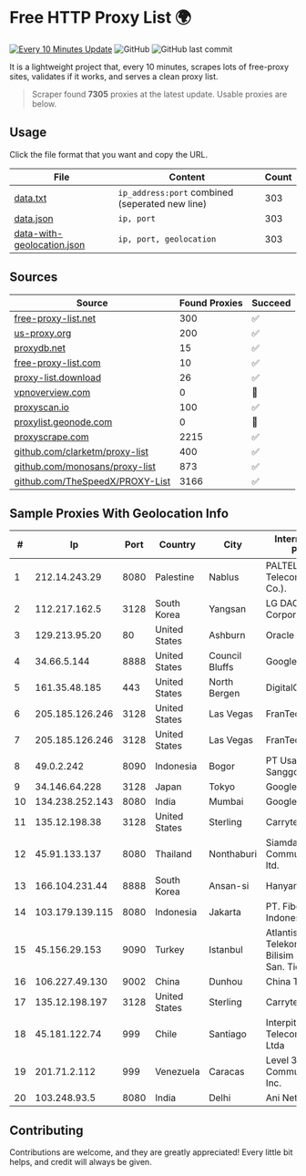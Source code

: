 
# Free HTTP Proxy List 🌍

[![Every 10 Minutes Update](https://github.com/mertguvencli/http-proxy-list/actions/workflows/main.yml/badge.svg?branch=main)](https://github.com/mertguvencli/http-proxy-list/actions/workflows/main.yml)
![GitHub](https://img.shields.io/github/license/mertguvencli/http-proxy-list)
![GitHub last commit](https://img.shields.io/github/last-commit/mertguvencli/http-proxy-list)

It is a lightweight project that, every 10 minutes, scrapes lots of free-proxy sites, validates if it works, and serves a clean proxy list.


> Scraper found **7305** proxies at the latest update. Usable proxies are below.

## Usage

Click the file format that you want and copy the URL.


|File|Content|Count|
|----|-------|-----|
|[data.txt](https://raw.githubusercontent.com/mertguvencli/http-proxy-list/main/proxy-list/data.txt)|`ip_address:port` combined (seperated new line)|303|
|[data.json](https://raw.githubusercontent.com/mertguvencli/http-proxy-list/main/proxy-list/data.json)|`ip, port`|303|
|[data-with-geolocation.json](https://raw.githubusercontent.com/mertguvencli/http-proxy-list/main/proxy-list/data-with-geolocation.json)|`ip, port, geolocation`|303|

## Sources

|Source|Found Proxies|Succeed|
|------|-------------|-------|
|[free-proxy-list.net](https://free-proxy-list.net)|300|✅|
|[us-proxy.org](https://www.us-proxy.org)|200|✅|
|[proxydb.net](http://proxydb.net)|15|✅|
|[free-proxy-list.com](https://free-proxy-list.com/?page=&port=&type%5B%5D=http&type%5B%5D=https&up_time=0&search=Search)|10|✅|
|[proxy-list.download](https://www.proxy-list.download/HTTP)|26|✅|
|[vpnoverview.com](https://vpnoverview.com/privacy/anonymous-browsing/free-proxy-servers)|0|🚫|
|[proxyscan.io](https://www.proxyscan.io)|100|✅|
|[proxylist.geonode.com](https://proxylist.geonode.com/api/proxy-list?limit=300&page=1&sort_by=lastChecked&sort_type=desc&protocols=http,https)|0|🚫|
|[proxyscrape.com](https://api.proxyscrape.com/v2/?request=displayproxies&protocol=http&timeout=10000&country=all&ssl=all&anonymity=all)|2215|✅|
|[github.com/clarketm/proxy-list](https://raw.githubusercontent.com/clarketm/proxy-list/master/proxy-list-raw.txt)|400|✅|
|[github.com/monosans/proxy-list](https://raw.githubusercontent.com/monosans/proxy-list/main/proxies/http.txt)|873|✅|
|[github.com/TheSpeedX/PROXY-List](https://raw.githubusercontent.com/TheSpeedX/PROXY-List/master/http.txt)|3166|✅|


## Sample Proxies With Geolocation Info

|#|Ip|Port|Country|City|Internet Service Provider|
|-|--|----|-------|----|-------------------------|
|1|212.14.243.29|8080|Palestine|Nablus|PALTEL (Palestine Telecommunications Co.).|
|2|112.217.162.5|3128|South Korea|Yangsan|LG DACOM Corporation|
|3|129.213.95.20|80|United States|Ashburn|Oracle Corporation|
|4|34.66.5.144|8888|United States|Council Bluffs|Google LLC|
|5|161.35.48.185|443|United States|North Bergen|DigitalOcean, LLC|
|6|205.185.126.246|3128|United States|Las Vegas|FranTech Solutions|
|7|205.185.126.246|3128|United States|Las Vegas|FranTech Solutions|
|8|49.0.2.242|8090|Indonesia|Bogor|PT Usaha Adi Sanggoro|
|9|34.146.64.228|3128|Japan|Tokyo|Google LLC|
|10|134.238.252.143|8080|India|Mumbai|Google LLC|
|11|135.12.198.38|3128|United States|Sterling|Carrytel|
|12|45.91.133.137|8080|Thailand|Nonthaburi|Siamdata Communication Co., ltd.|
|13|166.104.231.44|8888|South Korea|Ansan-si|Hanyang University|
|14|103.179.139.115|8080|Indonesia|Jakarta|PT. Fiber Networks Indonesia|
|15|45.156.29.153|9090|Turkey|Istanbul|Atlantis Telekomunikasyon Bilisim Hizmetleri San. Tic. Ltd|
|16|106.227.49.130|9002|China|Dunhou|China Telecom|
|17|135.12.198.197|3128|United States|Sterling|Carrytel|
|18|45.181.122.74|999|Chile|Santiago|Interpit Telecomunicaciones Ltda|
|19|201.71.2.112|999|Venezuela|Caracas|Level 3 Communications, Inc.|
|20|103.248.93.5|8080|India|Delhi|Ani Network Pvt Ltd|



## Contributing

Contributions are welcome, and they are greatly appreciated! Every
little bit helps, and credit will always be given.

